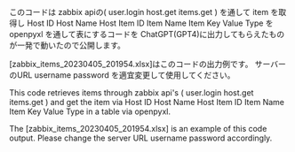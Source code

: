 このコードは zabbix apiの( user.login host.get items.get )
を通して item を取得し
Host ID	Host Name	Host	Item ID	Item Name	Item Key	Value Type を openpyxl を通して表にするコードを ChatGPT(GPT4)に出力してもらえたものが一発で動いたので公開します。

[zabbix_items_20230405_201954.xlsx]はこのコードの出力例です。
サーバーのURL username password を適宜変更して使用してください。

This code retrieves items through zabbix api's ( user.login host.get items.get )
and get the item via
Host ID Host Name Host Item ID Item Name Item Key Value Type in a table via openpyxl.

The [zabbix_items_20230405_201954.xlsx] is an example of this code output.
Please change the server URL username password accordingly.